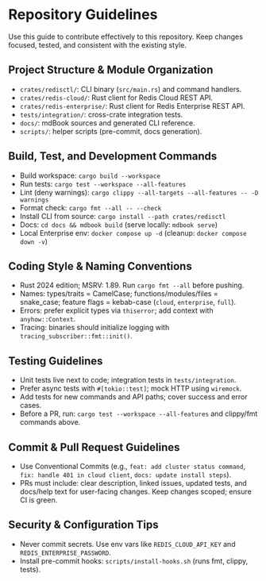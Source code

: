 # Repository Guidelines

Use this guide to contribute effectively to this repository. Keep changes focused, tested, and consistent with the existing style.

## Project Structure & Module Organization
- `crates/redisctl/`: CLI binary (`src/main.rs`) and command handlers.
- `crates/redis-cloud/`: Rust client for Redis Cloud REST API.
- `crates/redis-enterprise/`: Rust client for Redis Enterprise REST API.
- `tests/integration/`: cross-crate integration tests.
- `docs/`: mdBook sources and generated CLI reference.
- `scripts/`: helper scripts (pre-commit, docs generation).

## Build, Test, and Development Commands
- Build workspace: `cargo build --workspace`
- Run tests: `cargo test --workspace --all-features`
- Lint (deny warnings): `cargo clippy --all-targets --all-features -- -D warnings`
- Format check: `cargo fmt --all -- --check`
- Install CLI from source: `cargo install --path crates/redisctl`
- Docs: `cd docs && mdbook build` (serve locally: `mdbook serve`)
- Local Enterprise env: `docker compose up -d` (cleanup: `docker compose down -v`)

## Coding Style & Naming Conventions
- Rust 2024 edition; MSRV: 1.89. Run `cargo fmt --all` before pushing.
- Names: types/traits = CamelCase; functions/modules/files = snake_case; feature flags = kebab-case (`cloud`, `enterprise`, `full`).
- Errors: prefer explicit types via `thiserror`; add context with `anyhow::Context`.
- Tracing: binaries should initialize logging with `tracing_subscriber::fmt::init()`.

## Testing Guidelines
- Unit tests live next to code; integration tests in `tests/integration`.
- Prefer async tests with `#[tokio::test]`; mock HTTP using `wiremock`.
- Add tests for new commands and API paths; cover success and error cases.
- Before a PR, run: `cargo test --workspace --all-features` and clippy/fmt commands above.

## Commit & Pull Request Guidelines
- Use Conventional Commits (e.g., `feat: add cluster status command`, `fix: handle 401 in cloud client`, `docs: update install steps`).
- PRs must include: clear description, linked issues, updated tests, and docs/help text for user-facing changes. Keep changes scoped; ensure CI is green.

## Security & Configuration Tips
- Never commit secrets. Use env vars like `REDIS_CLOUD_API_KEY` and `REDIS_ENTERPRISE_PASSWORD`.
- Install pre-commit hooks: `scripts/install-hooks.sh` (runs fmt, clippy, tests).
